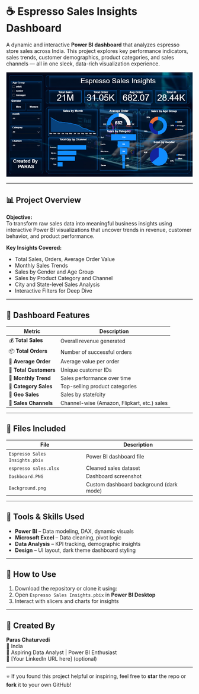 # ☕ Espresso Sales Insights Dashboard

A dynamic and interactive **Power BI dashboard** that analyzes espresso store sales across India. This project explores key performance indicators, sales trends, customer demographics, product categories, and sales channels — all in one sleek, data-rich visualization experience.

![Dashboard Screenshot](Dashboard.PNG)

---

## 📊 Project Overview

**Objective:**  
To transform raw sales data into meaningful business insights using interactive Power BI visualizations that uncover trends in revenue, customer behavior, and product performance.

**Key Insights Covered:**
- Total Sales, Orders, Average Order Value
- Monthly Sales Trends
- Sales by Gender and Age Group
- Sales by Product Category and Channel
- City and State-level Sales Analysis
- Interactive Filters for Deep Dive

---

## 🧩 Dashboard Features

| Metric              | Description                                  |
|---------------------|----------------------------------------------|
| 💰 **Total Sales**     | Overall revenue generated                   |
| 📦 **Total Orders**    | Number of successful orders                 |
| 🧾 **Average Order**   | Average value per order                     |
| 👤 **Total Customers** | Unique customer IDs                         |
| 📅 **Monthly Trend**   | Sales performance over time                 |
| 🎯 **Category Sales**  | Top-selling product categories              |
| 📍 **Geo Sales**       | Sales by state/city                         |
| 🛒 **Sales Channels**  | Channel-wise (Amazon, Flipkart, etc.) sales |

---

## 📁 Files Included

| File                            | Description                              |
|----------------------------------|------------------------------------------|
| `Espresso Sales Insights.pbix`  | Power BI dashboard file                  |
| `espresso sales.xlsx`           | Cleaned sales dataset                    |
| `Dashboard.PNG`                 | Dashboard screenshot                     |
| `Background.png`                | Custom dashboard background (dark mode)  |

---

## 🎨 Tools & Skills Used

- **Power BI** – Data modeling, DAX, dynamic visuals
- **Microsoft Excel** – Data cleaning, pivot logic
- **Data Analysis** – KPI tracking, demographic insights
- **Design** – UI layout, dark theme dashboard styling

---

## 📌 How to Use

1. Download the repository or clone it using:
2. Open `Espresso Sales Insights.pbix` in **Power BI Desktop**
3. Interact with slicers and charts for insights

---

## 👤 Created By

**Paras Chaturvedi**  
📍 India  
💼 Aspiring Data Analyst | Power BI Enthusiast  
🔗 [Your LinkedIn URL here] (optional)

---

⭐ If you found this project helpful or inspiring, feel free to **star** the repo or **fork** it to your own GitHub!
